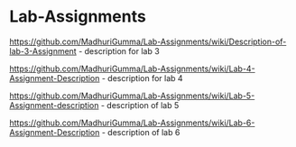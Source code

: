 # Lab-Assignments

https://github.com/MadhuriGumma/Lab-Assignments/wiki/Description-of-lab-3-Assignment - description for lab 3

https://github.com/MadhuriGumma/Lab-Assignments/wiki/Lab-4-Assignment-Description - description for lab 4

https://github.com/MadhuriGumma/Lab-Assignments/wiki/Lab-5-Assignment-description - description of lab 5

https://github.com/MadhuriGumma/Lab-Assignments/wiki/Lab-6-Assignment-Description - description of lab 6
